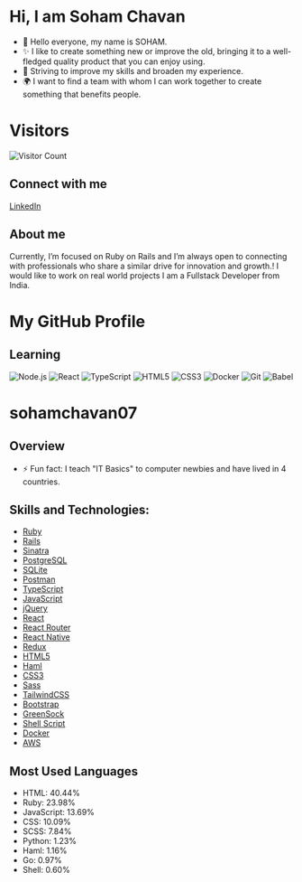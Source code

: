 # Hi, I am Soham Chavan


- 👋 Hello everyone, my name is SOHAM.
- ✨ I like to create something new or improve the old, bringing it to a well-fledged quality product that you can enjoy using.
- 🚀 Striving to improve my skills and broaden my experience.
- 🌍 I want to find a team with whom I can work together to create something that benefits people.
  

# Visitors
![Visitor Count](https://api.visitorbadge.io/api/visitors?path=https%3A%2F%2Fgithub.com%2Fsohamchavan07%2FSoham_chavan%2Fedit%2Fmain%2FREADME.md&label=Total%20visitors&labelColor=%23697689&countColor=%232ccce4&style=plastic&labelStyle=none)

## Connect with me
[LinkedIn](https://www.linkedin.com/in/sohamchavan07/)

## About me
Currently, I’m focused on Ruby on Rails and I’m always open to connecting with professionals who share a similar drive for innovation and growth.! 
I would like to work on real world projects
I am a Fullstack Developer from India.
# My GitHub Profile

## Learning
![Node.js](https://img.icons8.com/color/48/000000/nodejs.png) ![React](https://img.icons8.com/color/48/000000/react-native.png) ![TypeScript](https://img.icons8.com/color/48/000000/typescript.png) ![HTML5](https://img.icons8.com/color/48/000000/html-5.png) ![CSS3](https://img.icons8.com/color/48/000000/css3.png) ![Docker](https://img.icons8.com/color/48/000000/docker.png) ![Git](https://img.icons8.com/color/48/000000/git.png) ![Babel](https://img.icons8.com/color/48/000000/babel.png)

# sohamchavan07

## Overview
- ⚡ Fun fact: I teach "IT Basics" to computer newbies and have lived in 4 countries.

## Skills and Technologies:
- [Ruby](#)
- [Rails](#)
- [Sinatra](#)
- [PostgreSQL](#)
- [SQLite](#)
- [Postman](#)
- [TypeScript](#)
- [JavaScript](#)
- [jQuery](#)
- [React](#)
- [React Router](#)
- [React Native](#)
- [Redux](#)
- [HTML5](#)
- [Haml](#)
- [CSS3](#)
- [Sass](#)
- [TailwindCSS](#)
- [Bootstrap](#)
- [GreenSock](#)
- [Shell Script](#)
- [Docker](#)
- [AWS](#)

## Most Used Languages
- HTML: 40.44%  
- Ruby: 23.98%  
- JavaScript: 13.69%  
- CSS: 10.09%  
- SCSS: 7.84%  
- Python: 1.23%  
- Haml: 1.16%  
- Go: 0.97%  
- Shell: 0.60%


